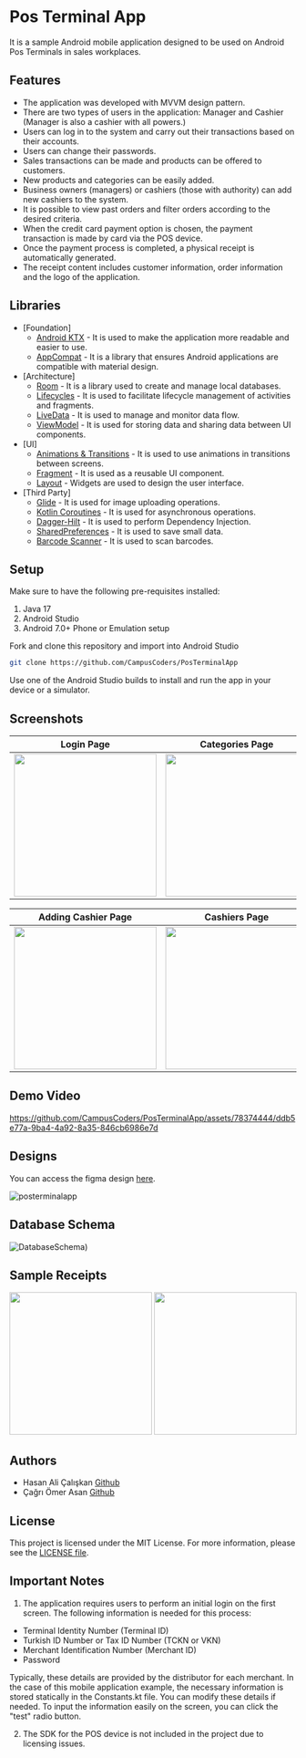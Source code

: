 # Pos Terminal App

It is a sample Android mobile application designed to be used on Android Pos Terminals in sales workplaces.

## Features
- The application was developed with MVVM design pattern.
- There are two types of users in the application: Manager and Cashier (Manager is also a cashier with all powers.)
- Users can log in to the system and carry out their transactions based on their accounts.
- Users can change their passwords.
- Sales transactions can be made and products can be offered to customers.
- New products and categories can be easily added.
- Business owners (managers) or cashiers (those with authority) can add new cashiers to the system.
- It is possible to view past orders and filter orders according to the desired criteria.
- When the credit card payment option is chosen, the payment transaction is made by card via the POS device.
- Once the payment process is completed, a physical receipt is automatically generated.
- The receipt content includes customer information, order information and the logo of the application.

## Libraries
* [Foundation]
  * [Android KTX](https://developer.android.com/kotlin/ktx) -  It is used to make the application more readable and easier to use.
  * [AppCompat](https://developer.android.com/jetpack/androidx/releases/appcompat) -  It is a library that ensures Android applications are compatible with material design.
* [Architecture]
  * [Room](https://developer.android.com/jetpack/androidx/releases/room) -  It is a library used to create and manage local databases.
  * [Lifecycles](https://developer.android.com/topic/libraries/architecture/lifecycle) -  It is used to facilitate lifecycle management of activities and fragments.
  * [LiveData](https://developer.android.com/topic/libraries/architecture/livedata) - It is used to manage and monitor data flow.
  * [ViewModel](https://developer.android.com/topic/libraries/architecture/viewmodel) - It is used for storing data and sharing data between UI components.
* [UI]
  * [Animations & Transitions](https://developer.android.com/develop/ui/views/animations) - It is used to use animations in transitions between screens.
  * [Fragment](https://developer.android.com/guide/fragments) - It is used as a reusable UI component.
  * [Layout](https://developer.android.com/develop/ui/views/layout/declaring-layout) -  Widgets are used to design the user interface.
* [Third Party]
  * [Glide](https://github.com/bumptech/glide) - It is used for image uploading operations.
  * [Kotlin Coroutines](https://kotlinlang.org/docs/coroutines-overview.html) - It is used for asynchronous operations.
  * [Dagger-Hilt](https://developer.android.com/training/dependency-injection/hilt-android) - It is used to perform Dependency Injection.
  * [SharedPreferences](https://developer.android.com/reference/android/content/SharedPreferences) - It is used to save small data.
  * [Barcode Scanner](https://github.com/yuriy-budiyev/code-scanner) - It is used to scan barcodes.

## Setup
Make sure to have the following pre-requisites installed:
1. Java 17
2. Android Studio
3. Android 7.0+ Phone or Emulation setup

Fork and clone this repository and import into Android Studio
```bash
git clone https://github.com/CampusCoders/PosTerminalApp
```

Use one of the Android Studio builds to install and run the app in your device or a simulator.

## Screenshots
| Login Page | Categories Page | Shopping Cart Page |
|-------------------|-------------------|-------------------|
| <img src="https://github.com/CampusCoders/PosTerminalApp/assets/78374444/19c5304a-e5c8-494a-a2d3-8683cc841f96" width=250> | <img src="https://github.com/CampusCoders/PosTerminalApp/assets/78374444/743a168c-343f-4f64-aa4e-7affd17f7cd2" width=250> | <img src="https://github.com/CampusCoders/PosTerminalApp/assets/78374444/e376beb5-d3bb-4ddb-90cc-f07e5bf20502" width=250> |

| Adding Cashier Page | Cashiers Page | Customer Information Page |
|-------------------|-------------------|-------------------|
| <img src="https://github.com/CampusCoders/PosTerminalApp/assets/78374444/bd73dc97-e307-42bd-8b24-992214f4f84b" width=250> | <img src="https://github.com/CampusCoders/PosTerminalApp/assets/78374444/ba00c2dc-9f59-451a-b23d-672d3cefd7be" width=250> | <img src="https://github.com/CampusCoders/PosTerminalApp/assets/78374444/3071684c-a9a6-4a3e-96f1-901fb2b8d871" width=250> |

## Demo Video

https://github.com/CampusCoders/PosTerminalApp/assets/78374444/ddb5e77a-9ba4-4a92-8a35-846cb6986e7d

## Designs

You can access the figma design [here](https://www.figma.com/file/bBP1Pn46TUZsndBbc3qRub/PosTerminalApp).

![posterminalapp](https://github.com/CampusCoders/PosTerminalApp/assets/78374444/011839cf-50c4-42d5-9e88-7a3ede999cbb)

## Database Schema

![DatabaseSchema)](https://github.com/CampusCoders/PosTerminalApp/assets/78374444/5196c40e-d868-4723-8d41-738dac2221b1)

## Sample Receipts

<img src="https://github.com/CampusCoders/PosTerminalApp/assets/78374444/167e0d8f-fad9-4d17-85f8-b94fc4fe3aa0" width=250>
<img src="https://github.com/CampusCoders/PosTerminalApp/assets/78374444/9fca1b75-e8c4-4f2f-b870-326ddcdf5d43" width=250>

## Authors

- Hasan Ali Çalışkan [Github](https://github.com/hasanalic)
- Çağrı Ömer Asan [Github](https://github.com/cagriiasan)

## License

This project is licensed under the MIT License. For more information, please see the [LICENSE file](LICENSE).

## Important Notes
1. The application requires users to perform an initial login on the first screen. The following information is needed for this process:

- Terminal Identity Number (Terminal ID)
- Turkish ID Number or Tax ID Number (TCKN or VKN)
- Merchant Identification Number (Merchant ID)
- Password
  
Typically, these details are provided by the distributor for each merchant. In the case of this mobile application example, the necessary information is stored statically in the Constants.kt file. You can modify these details if needed. To input the information easily on the screen, you can click the "test" radio button.

2. The SDK for the POS device is not included in the project due to licensing issues.
